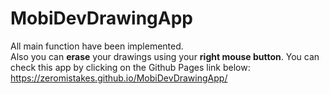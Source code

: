 # MobiDevDrawingApp
All main function have been implemented. <br>
Also you can <b>erase</b> your drawings using your <b>right mouse button</b>.
You can check this app by clicking on the Github Pages link below: <br>
https://zeromistakes.github.io/MobiDevDrawingApp/ 
